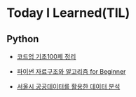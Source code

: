 # Today I Learned(TIL)

## Python

* [코드업 기초100제 정리](Python/%EC%BD%94%EB%93%9C%EC%97%85%20%EA%B8%B0%EC%B4%88100%EC%A0%9C%20%EC%A0%95%EB%A6%AC.md)


* [파이썬 자료구조와 알고리즘 for Beginner](Python/%ED%8C%8C%EC%9D%B4%EC%8D%AC%20%EC%9E%90%EB%A3%8C%EA%B5%AC%EC%A1%B0%EC%99%80%20%EC%95%8C%EA%B3%A0%EB%A6%AC%EC%A6%98%20for%20Beginner.md)

* [서울시 공공데이터를 활용한 데이터 분석](Python/%EC%84%9C%EC%9A%B8%EC%8B%9C%20%EA%B3%B5%EA%B3%B5%EB%8D%B0%EC%9D%B4%ED%84%B0%EB%A5%BC%20%ED%99%9C%EC%9A%A9%ED%95%9C%20%EB%8D%B0%EC%9D%B4%ED%84%B0%20%EB%B6%84%EC%84%9D.md)
